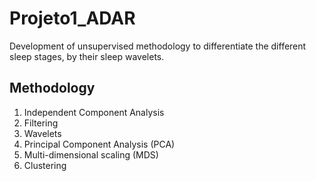 # Projeto1_ADAR
Development of unsupervised methodology to differentiate the different sleep stages, by their sleep wavelets.

## Methodology
1. Independent Component Analysis
2. Filtering
3. Wavelets
4. Principal Component Analysis (PCA)
5. Multi-dimensional scaling (MDS)
6. Clustering
